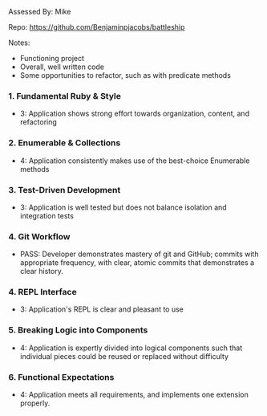 Assessed By: Mike

Repo: https://github.com/Benjaminpjacobs/battleship

Notes:

* Functioning project
* Overall, well written code
* Some opportunities to refactor, such as with predicate methods



### 1. Fundamental Ruby & Style

* 3:  Application shows strong effort towards organization, content, and refactoring

### 2. Enumerable & Collections

* 4: Application consistently makes use of the best-choice Enumerable methods

### 3. Test-Driven Development

* 3: Application is well tested but does not balance isolation and integration tests

### 4. Git Workflow

* PASS:  Developer demonstrates mastery of git and GitHub; commits with appropriate frequency, with clear, atomic commits that demonstrates a clear history.

### 4. REPL Interface

* 3: Application's REPL is clear and pleasant to use

### 5. Breaking Logic into Components

* 4: Application is expertly divided into logical components such that individual pieces could be reused or replaced without difficulty

### 6. Functional Expectations

* 4: Application meets all requirements, and implements one extension properly.
